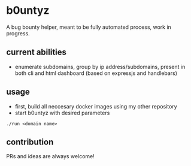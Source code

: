 # b0untyz

A bug bounty helper, meant to be fully automated process, work in progress.

## current abilities

- enumerate subdomains, group by ip address/subdomains, present in both cli and html dashboard (based on expressjs and handlebars)

## usage

- first, build all neccesary docker images using my other repository
- start b0untyz with desired parameters
```
./run <domain name>
```

## contribution

PRs and ideas are always welcome!
